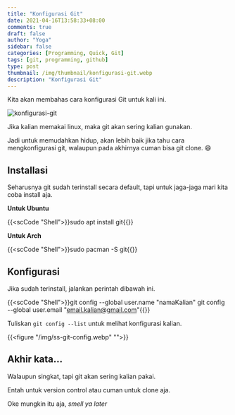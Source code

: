 ```yaml
---
title: "Konfigurasi Git"
date: 2021-04-16T13:58:33+08:00
comments: true
draft: false
author: "Yoga"
sidebar: false
categories: [Programming, Quick, Git]
tags: [git, programming, github]
type: post
thumbnail: /img/thumbnail/konfigurasi-git.webp
description: "Konfigurasi Git"
---
```


Kita akan membahas cara konfigurasi Git untuk kali ini.

<!-- Summary -->

![konfigurasi-git](/img/thumbnail/konfigurasi-git.webp)

Jika kalian memakai linux, maka git akan sering kalian gunakan.

Jadi untuk memudahkan hidup, akan lebih baik jika tahu cara mengkonfigurasi git, walaupun pada akhirnya cuman bisa git clone. :smile:

## Installasi

Seharusnya git sudah terinstall secara default, tapi untuk jaga-jaga mari kita coba install aja.

**Untuk Ubuntu**

{{<scCode "Shell">}}sudo apt install git{{</scCode>}}

**Untuk Arch**

{{<scCode "Shell">}}sudo pacman -S git{{</scCode>}}

## Konfigurasi

Jika sudah terinstall, jalankan perintah dibawah ini.

{{<scCode "Shell">}}git config --global user.name "namaKalian"
git config --global user.email "email.kalian@gmail.com"{{</scCode>}}

Tuliskan `git config --list` untuk melihat konfigurasi kalian.

{{<figure "/img/ss-git-config.webp" "">}}

## Akhir kata...

Walaupun singkat, tapi git akan sering kalian pakai.

Entah untuk version control atau cuman untuk clone aja.

Oke mungkin itu aja, _smell ya later_